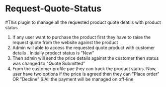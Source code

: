# Request-Quote-Status

#This plugin to manage all the requested product quote deatils with product status

1. If any user want to purchase the product first they have to raise the request quote from the website against the product
2. Admin will able to access the requested quote product with customer details . Initially product status is "New"
4. Then admin will send the price details against the customer then status was changed to "Quote Submitted"
5. From the customer profile pae they can track the product status. Now, user have two options if the price is agreed then they can "Place order" OR "Decline"
6.All the payment will be managed on off-line

